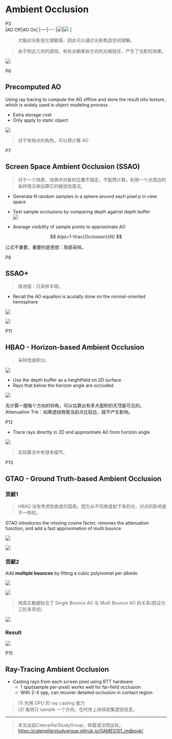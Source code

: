 # Ambient Occlusion

P3   
|AO Off|AO On|
|---|---
|![](../assets/07-1.png)|![](../assets/07-2.png) |

> 大脑对光影变化很敏感，因此可以通过光影构造空间理解。  

> 由于附近几何的遮挡，有些点朝某些方向的光被挡住，产生了光影的效果。    

![](../assets/07-3.png)   

P6    
## Precomputed AO

Using ray tracing to compute the AO offline and store the result into texture, which is widely used in object modeling process   
- Extra storage cost    
- Only apply to static object    

![](../assets/07-4.png)   

> 对于有特点的角色，可以预计算 AO    

P7    
## Screen Space Ambient Occlusion (SSAO)

> 对于一个场景，场景中对象的位置不固定，不能预计算。利用一个点周边的采样情况来估算它的被遮挡情况。

- Generate N random samples in a sphere around each pixel p in view space   
- Test sample occlusions by comparing depth against depth buffer   
![](../assets/07-5.png)   

- Average visibility of sample points to approximate AO   

$$
A(p)=1-\frac{Occlusion}{N} 
$$

公式不重要，重要的是思想：局部采样。   

P8    
## SSAO+

> 改进版：只采样半球。   

- Recall the AO equation is acutally done on the normal-oriented hemisphere    

![](../assets/07-6-1.png)   

![](../assets/07-6-2.png)   

P11    
## HBAO - Horizon-based Ambient Occlusion

> 采样改成积分。  

![](../assets/07-7-1.png)   

- Use the depth buffer as a heightfield on 2D surface   
- Rays that below the horizon angle are occluded   

![](../assets/07-7-2.png)   

  
先计算一圈每个方向的仰角，可以估算出有多大面积的天顶是可见的。   
Attenuation Trik：如果遮挡物离当前点比较远，就不产生影响。   

P12    
- Trace rays directly in 2D and approximate AO from horizon angle   

![](../assets/07-8.png)   

> 实际算法中有很多细节。   

P13    
## GTAO - Ground Truth-based Ambient Occlusion

### 贡献1
> HBAO 没有考虑到角度的因素。因为从不同角度射下来的光，对点的影响是不一样的。    

GTAO introduces the missing cosine factor, removes the attenuation function, and add a fast approximation of multi bounce    

![](../assets/07-9-1.png)   

![](../assets/07-9-2.png)   



### 贡献2

Add **multiple bounces** by fitting a cubic polynomial per albedo   

![](../assets/07-10-2.png)   

![](../assets/07-10-3.png)   

> 用真实数据拟合了 Single Bounce AO 与 Multi Bounce AO 的关系(假设为三阶多项式)    

![](../assets/07-10-1.png)   

### Result

![](../assets/07-9-3.png)   

P15    
## Ray-Tracing Ambient Occlusion

- Casting rays from each screen pixel using RTT hardware    
  - 1 spp(sample per-pixel) works well for far-field occlusion    
  - With 2-4 spp, can recover detailed occlusion in contact region   

> (1) 利用 GPU 的 ray casting 能力    
(2) 每帧只 sample 一个方向，在时序上持续收集遮挡信息。    


---------------------------------------

> 本文出自CaterpillarStudyGroup，转载请注明出处。  
> https://caterpillarstudygroup.github.io/GAMES101_mdbook/